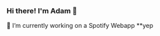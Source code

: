 ### Hi there! I'm Adam 👋
🔭 I’m currently working on a Spotify Webapp
**yep
<!--
**AdamKosviner/AdamKosviner** is a ✨ _special_ ✨ repository because its `README.md` (this file) appears on your GitHub profile.

Here are some ideas to get you started:

- 🔭 I’m currently working on ...
- 🌱 I’m currently learning ...
- 👯 I’m looking to collaborate on ...
- 🤔 I’m looking for help with ...
📫 Reach me at #adamkosviner@gmail.com
- 💬 Ask me about ...
- 📫 How to reach me: ...
- 😄 Pronouns: ...
- ⚡ Fun fact: ...
-->
